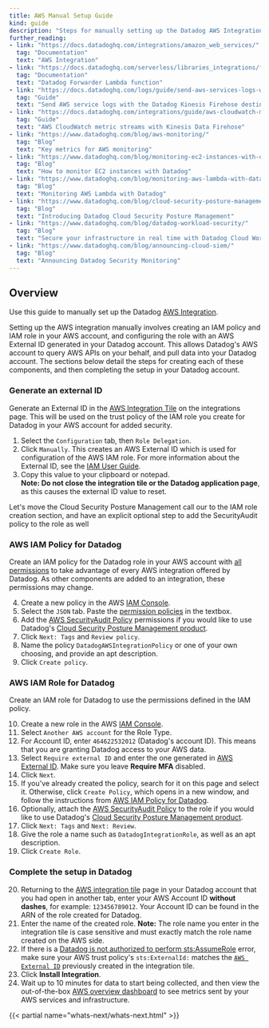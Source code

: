 ```yaml
---
title: AWS Manual Setup Guide
kind: guide
description: "Steps for manually setting up the Datadog AWS Integration"
further_reading:
- link: "https://docs.datadoghq.com/integrations/amazon_web_services/"
  tag: "Documentation"
  text: "AWS Integration"
- link: "https://docs.datadoghq.com/serverless/libraries_integrations/forwarder/"
  tag: "Documentation"
  text: "Datadog Forwarder Lambda function"
- link: "https://docs.datadoghq.com/logs/guide/send-aws-services-logs-with-the-datadog-kinesis-firehose-destination/"
  tag: "Guide"
  text: "Send AWS service logs with the Datadog Kinesis Firehose destination"
- link: "https://docs.datadoghq.com/integrations/guide/aws-cloudwatch-metric-streams-with-kinesis-data-firehose/"
  tag: "Guide"
  text: "AWS CloudWatch metric streams with Kinesis Data Firehose"
- link: "https://www.datadoghq.com/blog/aws-monitoring/"
  tag: "Blog"
  text: "Key metrics for AWS monitoring"
- link: "https://www.datadoghq.com/blog/monitoring-ec2-instances-with-datadog/"
  tag: "Blog"
  text: "How to monitor EC2 instances with Datadog"
- link: "https://www.datadoghq.com/blog/monitoring-aws-lambda-with-datadog/"
  tag: "Blog"
  text: "Monitoring AWS Lambda with Datadog"
- link: "https://www.datadoghq.com/blog/cloud-security-posture-management/"
  tag: "Blog"
  text: "Introducing Datadog Cloud Security Posture Management"
- link: "https://www.datadoghq.com/blog/datadog-workload-security/"
  tag: "Blog"
  text: "Secure your infrastructure in real time with Datadog Cloud Workload Security"
- link: "https://www.datadoghq.com/blog/announcing-cloud-siem/"
  tag: "Blog"
  text: "Announcing Datadog Security Monitoring"
---
```


## Overview

Use this guide to manually set up the Datadog [AWS Integration][1].

Setting up the AWS integration manually involves creating an IAM policy and IAM role in your AWS account, and configuring the role with an AWS External ID generated in your Datadog account. This allows Datadog's AWS account to query AWS APIs on your behalf, and pull data into your Datadog account. The sections below detail the steps for creating each of these components, and then completing the setup in your Datadog account.

### Generate an external ID
Generate an External ID in the [AWS Integration Tile][2] on the integrations page. This will be used on the trust policy of the IAM role you create for Datadog in your AWS account for added security.
1. Select the `Configuration` tab, then `Role Delegation`.
2. Click `Manually`. This creates an AWS External ID which is used for configuration of the AWS IAM role. For more information about the External ID, see the [IAM User Guide][3].
3. Copy this value to your clipboard or notepad.  
  **Note: Do not close the integration tile or the Datadog application page**, as this causes the external ID value to reset.

Let's move the Cloud Security Posture Management call our to the IAM role creation section, and have an explicit optional step to add the SecurityAudit policy to the role as well

### AWS IAM Policy for Datadog
Create an IAM policy for the Datadog role in your AWS account with [all permissions][4] to take advantage of every AWS integration offered by Datadog. As other components are added to an integration, these permissions may change. 

4. Create a new policy in the AWS [IAM Console][5].
5. Select the `JSON` tab. Paste the [permission policies][4] in the textbox. 
6. Add the [AWS SecurityAudit Policy][6] permissions if you would like to use Datadog's [Cloud Security Posture Management product][7].
7. Click `Next: Tags` and `Review policy`.
8. Name the policy `DatadogAWSIntegrationPolicy` or one of your own choosing, and provide an apt description.
9. Click `Create policy`.

### AWS IAM Role for Datadog
Create an IAM role for Datadog to use the permissions defined in the IAM policy.

10. Create a new role in the AWS [IAM Console][8].
11. Select `Another AWS account` for the Role Type.
12. For Account ID, enter `464622532012` (Datadog's account ID). This means that you are granting Datadog access to your AWS data.
13. Select `Require external ID` and enter the one generated in [AWS External ID](#generate-an-external-id). 
Make sure you leave **Require MFA** disabled. 
14. Click `Next`.
15. If you've already created the policy, search for it on this page and select it. Otherwise, click `Create Policy`, which opens in a new window, and follow the instructions from [AWS IAM Policy for Datadog](#aws-iam-policy-for-datadog). 
16. Optionally, attach the [AWS SecurityAudit Policy][6] to the role if you would like to use Datadog's [Cloud Security Posture Management product][7].
17. Click `Next: Tags` and `Next: Review`.
18. Give the role a name such as `DatadogIntegrationRole`, as well as an apt description. 
19. Click `Create Role`.

### Complete the setup in Datadog

20. Returning to the [AWS integration tile][2] page in your Datadog account that you had open in another tab, enter your AWS Account ID **without dashes**, for example: `123456789012`. Your Account ID can be found in the ARN of the role created for Datadog.
21. Enter the name of the created role. **Note:** The role name you enter in the integration tile is case sensitive and must exactly match the role name created on the AWS side.
22. If there is a [Datadog is not authorized to perform sts:AssumeRole][9] error, make sure your AWS trust policy's `sts:ExternalId:` matches the [`AWS External ID`](#generate-an-external-id) previously created in the integration tile.
23. Click **Install Integration**.
24. Wait up to 10 minutes for data to start being collected, and then view the out-of-the-box [AWS overview dashboard][10] to see metrics sent by your AWS services and infrastructure.

{{< partial name="whats-next/whats-next.html" >}}

[1]: /integrations/amazon_web_services/
[2]: https://app.datadoghq.com/account/settings#integrations/amazon_web_services
[3]: http://docs.aws.amazon.com/IAM/latest/UserGuide/id_roles_create_for-user_externalid.html
[4]: /integrations/amazon_web_services/?tab=roledelegation#datadog-aws-iam-policy
[5]: https://console.aws.amazon.com/iam/home#/policies
[6]: https://console.aws.amazon.com/iam/home#policies/arn:aws:iam::aws:policy/SecurityAudit
[7]: https://docs.datadoghq.com/security_platform/cspm
[8]: https://console.aws.amazon.com/iam/home#/roles
[9]: /integrations/faq/error-datadog-not-authorized-sts-assume-role/#pagetitle
[10]: https://app.datadoghq.com/screen/integration/7/aws-overview
